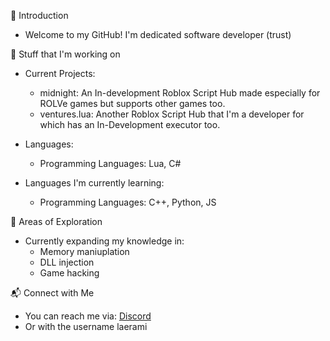 👋 Introduction
- Welcome to my GitHub! I'm dedicated software developer (trust)

🌟 Stuff that I'm working on
- Current Projects:

  - midnight: An In-development Roblox Script Hub made especially for ROLVe games but supports other games too.
  - ventures.lua: Another Roblox Script Hub that I'm a developer for which has an In-Development executor too.

- Languages:
  - Programming Languages: Lua, C#

- Languages I'm currently learning:
  - Programming Languages: C++, Python, JS

🌱 Areas of Exploration
- Currently expanding my knowledge in:
  - Memory maniuplation
  - DLL injection
  - Game hacking

📬 Connect with Me
- You can reach me via: [Discord](https://discord.com/users/1219311296974159892)
- Or with the username laerami
